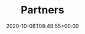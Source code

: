 ---
title: "Partners"
description: ""
date: 2020-10-06T08:49:55+00:00
lastmod: 2020-10-06T08:49:55+00:00
draft: true
nolist: true
norender: true
images: []
---